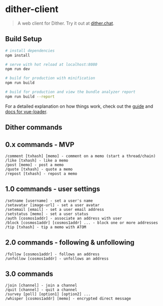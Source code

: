 # dither-client

> A web client for Dither. Try it out at [dither.chat](https://dither.chat).

## Build Setup

``` bash
# install dependencies
npm install

# serve with hot reload at localhost:8080
npm run dev

# build for production with minification
npm run build

# build for production and view the bundle analyzer report
npm run build --report
```

For a detailed explanation on how things work, check out the [guide](http://vuejs-templates.github.io/webpack/) and [docs for vue-loader](http://vuejs.github.io/vue-loader).

## Dither commands

## 0.x commands - MVP

```
/comment [txhash] [memo] - comment on a memo (start a thread/chain)
/like [txhash] - like a memo
/post [memo] - post a memo
/quote [txhash] - quote a memo
/repost [txhash] - repost a memo
```

## 1.0 commands - user settings

```
/setname [username] - set a user's name
/setavatar [image-url] - set a user avatar
/setemail [email] - set a user email address
/setstatus [memo] - set a user status
/auth [cosmos1addr] - associate an address with user
/block [cosmos1addr] [cosmos1addr] ... - block one or more addresses
/tip [txhash] - tip a memo with ATOM
```

## 2.0 commands - following & unfollowing

```
/follow [cosmos1addr] - follows an address
/unfollow [cosmos1addr] - unfollows an address
```

## 3.0 commands

```
/join [channel] - join a channel
/quit [channel] - quit a channel
/survey [poll] [option1] [option2] ...
/whisper [cosmos1addr] [memo] - encrypted direct message
```
